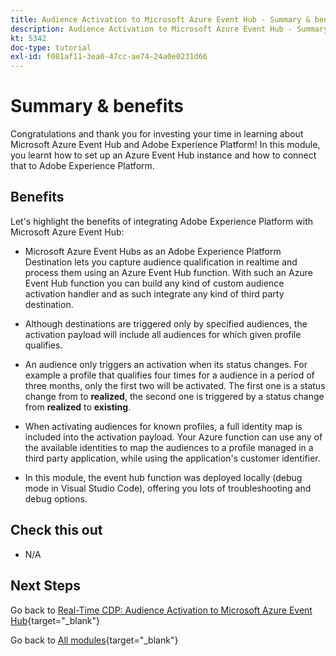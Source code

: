 ```yaml
---
title: Audience Activation to Microsoft Azure Event Hub - Summary & benefits
description: Audience Activation to Microsoft Azure Event Hub - Summary & benefits
kt: 5342
doc-type: tutorial
exl-id: f081af11-3ea0-47cc-ae74-24a0e0231d66
---
```

# Summary & benefits

Congratulations and thank you for investing your time in learning about Microsoft Azure Event Hub and Adobe Experience Platform! 
In this module, you learnt how to set up an Azure Event Hub instance and how to connect that to Adobe Experience Platform.

## Benefits

Let's highlight the benefits of integrating Adobe Experience Platform with Microsoft Azure Event Hub:

- Microsoft Azure Event Hubs as an Adobe Experience Platform Destination lets you capture audience qualification in realtime and process them using an Azure Event Hub function. With such an Azure Event Hub function you can build any kind of custom audience activation handler and as such integrate any kind of third party destination.

- Although destinations are triggered only by specified audiences, the activation payload will include all audiences for which given profile qualifies.

- An audience only triggers an activation when its status changes. For example a profile that qualifies four times for a audience in a period of three months, only the first two will be activated. The first one is a status change from to **realized**, the second one is triggered by a status change from **realized** to **existing**.

- When activating audiences for known profiles, a full identity map is included into the activation payload. Your Azure function can use any of the available identities to map the audiences to a profile managed in a third party application, while using the application's customer identifier.

- In this module, the event hub function was deployed locally (debug mode in Visual Studio Code), offering you lots of troubleshooting and debug options.

## Check this out

- N/A

## Next Steps

Go back to [Real-Time CDP: Audience Activation to Microsoft Azure Event Hub](./segment-activation-microsoft-azure-eventhub.md){target="_blank"}

Go back to [All modules](./../../../../overview.md){target="_blank"}
